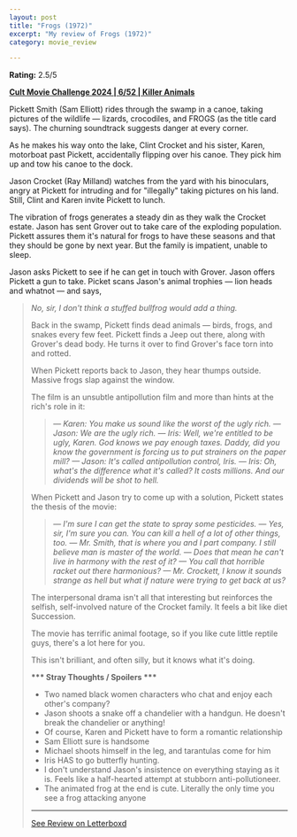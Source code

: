 ```yaml
---
layout: post
title: "Frogs (1972)"
excerpt: "My review of Frogs (1972)"
category: movie_review

---
```


**Rating:** 2.5/5

<b><a href="https://boxd.it/rIGbC/detail">Cult Movie Challenge 2024 | 6/52 | Killer Animals</a></b>

Pickett Smith (Sam Elliott) rides through the swamp in a canoe, taking pictures of the wildlife — lizards, crocodiles, and FROGS (as the title card says). The churning soundtrack suggests danger at every corner.

As he makes his way onto the lake, Clint Crocket and his sister, Karen, motorboat past Pickett, accidentally flipping over his canoe. They pick him up and tow his canoe to the dock.

Jason Crocket (Ray Milland) watches from the yard with his binoculars, angry at Pickett for intruding and for "illegally" taking pictures on his land. Still, Clint and Karen invite Pickett to lunch.

The vibration of frogs generates a steady din as they walk the Crocket estate. Jason has sent Grover out to take care of the exploding population. Pickett assures them it's natural for frogs to have these seasons and that they should be gone by next year. But the family is impatient, unable to sleep.

Jason asks Pickett to see if he can get in touch with Grover. Jason offers Pickett a gun to take. Picket scans Jason's animal trophies — lion heads and whatnot — and says,

<blockquote><i>No, sir, I don't think a stuffed bullfrog would add a thing.</i>

Back in the swamp, Pickett finds dead animals — birds, frogs, and snakes every few feet. Pickett finds a Jeep out there, along with Grover's dead body. He turns it over to find Grover's face torn into and rotted.

When Pickett reports back to Jason, they hear thumps outside. Massive frogs slap against the window.

The film is an unsubtle antipollution film and more than hints at the rich's role in it:

<blockquote><i>— Karen: You make us sound like the worst of the ugly rich.
— Jason: We are the ugly rich.
— Iris: Well, we're entitled to be ugly, Karen. God knows we pay enough taxes. Daddy, did you know the government is forcing us to put strainers on the paper mill?
— Jason: It's called antipollution control, Iris.
— Iris: Oh, what's the difference what it's called? It costs millions. And our dividends will be shot to hell.</i></blockquote>

When Pickett and Jason try to come up with a solution, Pickett states the thesis of the movie:

<blockquote><i>— I'm sure I can get the state to spray some pesticides.
— Yes, sir, I'm sure you can. You can kill a hell of a lot of other things, too.
— Mr. Smith, that is where you and I part company. I still believe man is master of the world.
— Does that mean he can't live in harmony with the rest of it?
— You call that horrible racket out there harmonious?
— Mr. Crockett, I know it sounds strange as hell but what if nature were trying to get back at us?</i></blockquote>

The interpersonal drama isn't all that interesting but reinforces the selfish, self-involved nature of the Crocket family. It feels a bit like diet Succession.

The movie has terrific animal footage, so if you like cute little reptile guys, there's a lot here for you.

This isn't brilliant, and often silly, but it knows what it's doing.

<b>*** Stray Thoughts / Spoilers ***</b>
* Two named black women characters who chat and enjoy each other's company?
* Jason shoots a snake off a chandelier with a handgun. He doesn't break the chandelier or anything!
* Of course, Karen and Pickett have to form a romantic relationship
* Sam Elliott sure is handsome
* Michael shoots himself in the leg, and tarantulas come for him
* Iris HAS to go butterfly hunting.
* I don't understand Jason's insistence on everything staying as it is. Feels like a half-hearted attempt at stubborn anti-pollutioneer.
* The animated frog at the end is cute. Literally the only time you see a frog attacking anyone

<hr>

[See Review on Letterboxd](https://boxd.it/5McE3F)
